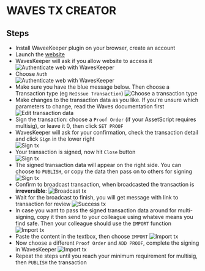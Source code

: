 # WAVES TX CREATOR

## Steps
- Install WaveeKeeper plugin on your browser, create an account
- Launch the [website](https://waves-tx-creator.herokuapp.com/)
- WavesKeeper will ask if you allow website to access it<br/>
![Authenticate web with WavesKeeper](./docs/tut_step_01_auth.png "tutorial")
- Choose `Auth`<br/>
![Authenticate web with WavesKeeper](./docs/tut_step_02_auth.png "tutorial")
- Make sure you have the blue message below. Then choose a Transaction type (eg `ReIssue Transaction`)
![Choose a transaction type](./docs/tut_step_03_select_tx.png "tutorial")
- Make changes to the transaction data as you like. If you're unsure which parameters to change, read the Waves documentation first<br/>
![Edit transaction data](./docs/tut_step_04_edit_tx.png "tutorial")
- Sign the transaction: choose a `Proof Order` (if your AssetScript requires multisig), or leave it 0, then click `SET PROOF`
- WavesKeeper will ask for your confirmation, check the transaction detail and click `Sign` in the lower right<br/>
![Sign tx](./docs/tut_step_05_confirm_sign_tx.png "tutorial")
- Your transaction is signed, now hit `Close` button<br/>
![Sign tx](./docs/tut_step_06_complete_sign_tx.png "tutorial")
- The signed transaction data will appear on the right side. You can choose to `PUBLISH`, or copy the data then pass on to others for signing<br/>
![Sign tx](./docs/tut_step_07_signed_tx.png "tutorial")
- Confirm to broadcast transaction, when broadcasted the transaction is **irreversible**:
![Broadcast tx](./docs/tut_step_08_confirm_broadcast_tx.png "tutorial")
- Wait for the broadcast to finish, you will get message with link to transaction for review
![Success tx](./docs/tut_step_09_tx_success.png "tutorial")
- In case you want to pass the signed transaction data around for multi-signing, copy it then send to your colleague using whateve means you find safe. Then your colleague should use the `IMPORT` function
![Import tx](./docs/tut_step_10_import_tx.png "tutorial")
- Paste the content in the textbox, then choose `IMPORT`
![Import tx](./docs/tut_step_11_import_tx.png "tutorial")
- Now choose a different `Proof Order` and `ADD PROOF`, complete the signing in WavesKeeper
![Import tx](./docs/tut_step_12_add_proof_tx.png "tutorial")
- Repeat the steps until you reach your minimum requirement for multisig, then `PUBLISH` the transaction